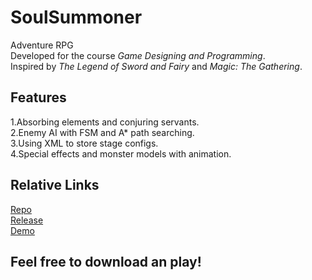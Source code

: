 # SoulSummoner
Adventure RPG  
Developed for the course *Game Designing and Programming*.  
Inspired by *The Legend of Sword and Fairy* and *Magic: The Gathering*.  

## Features
1.Absorbing elements and conjuring servants.  
2.Enemy AI with FSM and A* path searching.  
3.Using XML to store stage configs.  
4.Special effects and monster models with animation.  

## Relative Links
[Repo](https://github.com/silencious/SoulSummoner)  
[Release](https://drive.google.com/open?id=0By4QoQvdvBb6dmlyTHF3YTY1VjQ)  
[Demo](https://youtu.be/CzDHDcZ0RRg)  

## Feel free to download an play! 
